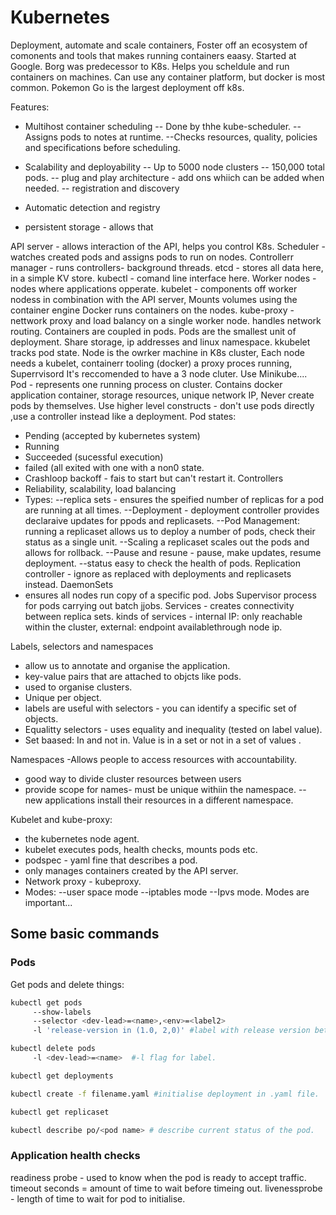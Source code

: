 # Kubernetes

Deployment, automate and scale containers, 
Foster off an ecosystem of comonents and tools that makes running containers eaasy. 
Started at Google. 
Borg was predecessor to K8s. 
Helps you scheldule and run containers on machines.
Can use any container platform, but docker is most common. 
Pokemon Go is the largest deployment off k8s.

Features:
- Multihost container scheduling
-- Done by thhe kube-scheduler. 
--Assigns pods to notes at runtime.
--Checks resources, quality, policies and specifications before scheduling. 

- Scalability and deployability
 -- Up to 5000 node clusters
 -- 150,000 total pods. 
 -- plug and play architecture - add ons whiich can be added when needed. 
 -- registration and discovery
 - Automatic detection and registry
 - persistent storage - allows that 
 
 
 API server - allows interaction of the API, helps you control K8s. 
 Scheduler - watches created pods and assigns pods to run on nodes. 
 Controllerr manager - runs controllers- background threads. 
 etcd - stores all data here, in a simple KV store. 
 kubectl - comand line interface here. 
 Worker nodes - nodes where applications opperate.
 kubelet - components off worker nodess in combination with the API server, Mounts volumes using the container engine
 Docker runs containers on the nodes.
 kube-proxy - nettwork proxy and load balancy on a single worker node. handles network routing.
 Containers are coupled in pods. 
 Pods are the smallest unit of deployment. 
 Share storage, ip addresses and linux namespace. 
 kkubelet tracks pod state. 
 Node is the owrker machine in K8s cluster, 
 Each node needs a kubelet, containerr tooling (docker) a proxy proces running, Superrvisord
 It's reccomended to have a 3 node cluter.
 Use Minikube....
 Pod - represents one running process on  cluster.
 Contains docker application container, storage resources, unique network IP, 
 Never create pods by themselves. 
 Use higher level constructs - don't use pods directly ,use a controller instead like a deployment. 
 Pod states:
- Pending (accepted by kubernetes system)
- Running 
- Succeeded (sucessful execution)
- failed (all exited with one with a non0 state. 
- Crashloop backoff - fais to start but can't restart it. 
Controllers
- Reliability, scalability, load balancing
- Types:
--replica sets - ensures the speified number of replicas for a pod are running at all times. 
--Deployment - deployment controller provides declaraive updates for ppods and replicasets. 
--Pod Management: running a replicaset allows us to deploy a number of pods, check their status as a single unit. 
--Scaling a replicaset scales out the pods and allows for rollback.
--Pause and resune - pause, make updates, resume deployment. 
--status easy to check the health of pods.
Replication controller - ignore as replaced with deployments and replicasets instead.
DaemonSets
- ensures all nodes run  copy of a specific pod. 
Jobs
Supervisor process for pods carrying out batch jjobs.
Services - creates connectivity between replica sets. 
kinds of services - internal IP: only reachable within the cluster, external: endpoint availablethrough node ip. 


Labels, selectors and namespaces
- allow us to annotate and organise the application. 
- key-value pairs that are attached to objcts like pods. 
- used to organise clusters. 
- Unique per object. 
- labels are useful with selectors - you can identify a specific set of objects.
- Equalitty selectors - uses equality and inequality (tested on label value).
- Set baased: In and not in. Value is in a set or not in a set of values .

Namespaces
-Allows people to access resources with accountability.
- good way to divide cluster resources between users
- provide scope for names- must be unique withiin the namespace. 
-- new applications install their resources in a different namespace. 

Kubelet and kube-proxy:
- the kubernetes node agent. 
- kubelet executes pods, health checks, mounts pods etc.
- podspec - yaml fine that describes a pod.
- only manages containers created by the API server. 
- Network proxy - kubeproxy.
- Modes:
--user space mode
--iptables mode
--Ipvs mode.
Modes are important...


## Some basic commands

### Pods
Get pods and delete things:
```bash
kubectl get pods
     --show-labels
     --selector <dev-lead>=<name>,<env>=<label2>
     -l 'release-version in (1.0, 2,0)' #label with release version between 1 and 2, can use notin for negative. 

kubectl delete pods
     -l <dev-lead>=<name>  #-l flag for label. 

kubectl get deployments

kubectl create -f filename.yaml #initialise deployment in .yaml file. 

kubectl get replicaset

kubectl describe po/<pod name> # describe current status of the pod. 
```

### Application health checks
readiness probe - used to know when the pod is ready to accept traffic. 
timeout seconds = amount of time to wait before timeing out.
livenessprobe - length of time to wait for pod to initialise.







 
